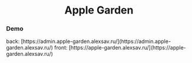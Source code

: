 <h1 align="center">Apple Garden</h1>

<h3>Demo</h3>
back: [https://admin.apple-garden.alexsav.ru/](https://admin.apple-garden.alexsav.ru/)
front: [https://apple-garden.alexsav.ru/](https://apple-garden.alexsav.ru/)
